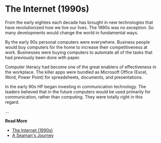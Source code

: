 # The Internet (1990s)

From the early eighties each decade has brought in new technologies that have
revolutionized how we live our lives. The 1990s was no exception. So many
developments would change the world in fundamental ways.

By the early 90s personal computers were everywhere. Business people would buy
computers for the home to increase their competitiveness at work. Businesses
were buying computers to automate all of the tasks that had previously been done
with paper.

Computer literacy had become one of the great enablers of effectiveness in the
workplace. The killer apps were bundled as Microsoft Office (Excel, Word, Power
Point) for spreadsheets, documents, and presentations.

In the early 90s HP began investing in communication technology. The leaders
believed that in the future computers would be used primarily for communication,
rather than computing. They were totally right in this regard.

...

**Read More**

* [The Internet (1990s)](https://seamansguide.com/book/journey/Internet.md)
* [A Seaman's Journey](https://seamansguide.com/book/journey)


